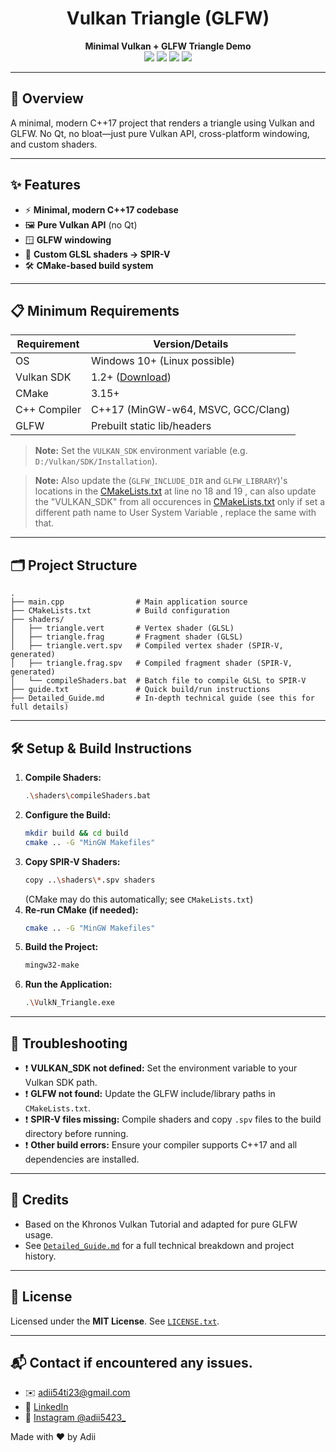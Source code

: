 
<h1 align="center">Vulkan Triangle (GLFW)</h1>

<p align="center">
  <b>Minimal Vulkan + GLFW Triangle Demo</b><br/>
  <a href="#minimum-requirements"><img src="https://img.shields.io/badge/Platform-Windows%2010%2B-blue?logo=windows"/></a>
  <a href="#minimum-requirements"><img src="https://img.shields.io/badge/Vulkan-1.2%2B-red?logo=vulkan"/></a>
  <a href="#minimum-requirements"><img src="https://img.shields.io/badge/CMake-3.15%2B-blue?logo=cmake"/></a>
  <a href="#minimum-requirements"><img src="https://img.shields.io/badge/C%2B%2B-17-blue?logo=c%2B%2B"/></a>
</p>

---

## 🚀 Overview
A minimal, modern C++17 project that renders a triangle using Vulkan and GLFW. No Qt, no bloat—just pure Vulkan API, cross-platform windowing, and custom shaders.

---

## ✨ Features
- ⚡ **Minimal, modern C++17 codebase**
- 🖼️ **Pure Vulkan API** (no Qt)
- 🪟 **GLFW windowing**
- 🎨 **Custom GLSL shaders → SPIR-V**
- 🛠️ **CMake-based build system**

---

## 📋 Minimum Requirements

| Requirement      | Version/Details                |
|------------------|-------------------------------|
| OS               | Windows 10+ (Linux possible)  |
| Vulkan SDK       | 1.2+ ([Download](https://vulkan.lunarg.com/sdk/home)) |
| CMake            | 3.15+                         |
| C++ Compiler     | C++17 (MinGW-w64, MSVC, GCC/Clang) |
| GLFW             | Prebuilt static lib/headers    |

> **Note:** Set the `VULKAN_SDK` environment variable (e.g. `D:/Vulkan/SDK/Installation`).

> **Note:** Also update the (`GLFW_INCLUDE_DIR` and `GLFW_LIBRARY`)'s locations in the [CMakeLists.txt](CMakeLists.txt) at line no 18 and 19 , can also update the "VULKAN_SDK" from all occurences in [CMakeLists.txt](CMakeLists.txt) only if set a different path name to User System Variable , replace the same with that.

---

## 🗂️ Project Structure
```text
.
├── main.cpp                # Main application source
├── CMakeLists.txt          # Build configuration
├── shaders/
│   ├── triangle.vert       # Vertex shader (GLSL)
│   ├── triangle.frag       # Fragment shader (GLSL)
│   ├── triangle.vert.spv   # Compiled vertex shader (SPIR-V, generated)
│   ├── triangle.frag.spv   # Compiled fragment shader (SPIR-V, generated)
│   └── compileShaders.bat  # Batch file to compile GLSL to SPIR-V
├── guide.txt               # Quick build/run instructions
├── Detailed_Guide.md       # In-depth technical guide (see this for full details)
```

---

## 🛠️ Setup & Build Instructions

1. **Compile Shaders:**
   ```sh
   .\shaders\compileShaders.bat
   ```
2. **Configure the Build:**
   ```sh
   mkdir build && cd build
   cmake .. -G "MinGW Makefiles"
   ```
3. **Copy SPIR-V Shaders:**
   ```sh
   copy ..\shaders\*.spv shaders
   ```
   (CMake may do this automatically; see `CMakeLists.txt`)
4. **Re-run CMake (if needed):**
   ```sh
   cmake .. -G "MinGW Makefiles"
   ```
5. **Build the Project:**
   ```sh
   mingw32-make
   ```
6. **Run the Application:**
   ```sh
   .\VulkN_Triangle.exe
   ```

---

## 🧩 Troubleshooting
- ❗ **VULKAN_SDK not defined:** Set the environment variable to your Vulkan SDK path.
- ❗ **GLFW not found:** Update the GLFW include/library paths in `CMakeLists.txt`.
- ❗ **SPIR-V files missing:** Compile shaders and copy `.spv` files to the build directory before running.
- ❗ **Other build errors:** Ensure your compiler supports C++17 and all dependencies are installed.

---

## 🙏 Credits
- Based on the Khronos Vulkan Tutorial and adapted for pure GLFW usage.
- See [`Detailed_Guide.md`](./Detailed_Guide.md) for a full technical breakdown and project history.

---

## 📜 License

Licensed under the **MIT License**. See [`LICENSE.txt`](LICENSE.txt).

---

## 📬 Contact if encountered any issues.

* ✉️  [adii54ti23@gmail.com](mailto:adii54ti23@gmail.com)
* 💼 [LinkedIn](https://www.linkedin.com/in/aditya-tiwari-141731329/)
* 📸 [Instagram @adii5423\_](https://www.instagram.com/adii5423_)

Made with ❤️ by Adii
